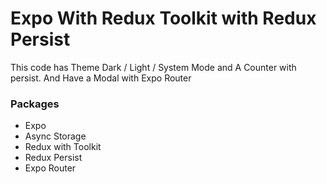 # Expo With Redux Toolkit with Redux Persist

This code has Theme Dark / Light / System Mode and A Counter with persist. And Have a Modal with Expo Router

### Packages

- Expo
- Async Storage
- Redux with Toolkit
- Redux Persist
- Expo Router
